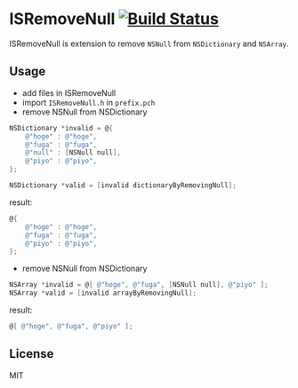 # ISRemoveNull [![Build Status](https://travis-ci.org/ishkawa/ISRemoveNull.png?branch=master)](https://travis-ci.org/ishkawa/ISRemoveNull)

ISRemoveNull is extension to remove `NSNull` from `NSDictionary` and `NSArray`.  

## Usage

- add files in ISRemoveNull
- import `ISRemoveNull.h` in `prefix.pch`
- remove NSNull from NSDictionary

```objectivec
NSDictionary *invalid = @{
    @"hoge" : @"hoge",
    @"fuga" : @"fuga",
    @"null" : [NSNull null],
    @"piyo" : @"piyo",
};

NSDictionary *valid = [invalid dictionaryByRemovingNull];
```

result:

```objectivec
@{
    @"hoge" : @"hoge",
    @"fuga" : @"fuga",
    @"piyo" : @"piyo",
};
```

- remove NSNull from NSDictionary

```objectivec
NSArray *invalid = @[ @"hoge", @"fuga", [NSNull null], @"piyo" ];
NSArray *valid = [invalid arrayByRemovingNull];
```

result:

```objectivec
@[ @"hoge", @"fuga", @"piyo" ];
```

## License

MIT
